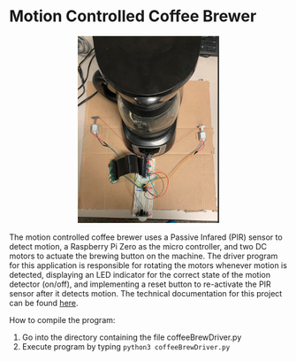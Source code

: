 # Motion Controlled Coffee Brewer

<p align="center">
    <img width="256" height="338" src="resources/motionControlledCoffeeBrewer.png">

The motion controlled coffee brewer uses a Passive Infared (PIR) sensor to detect
motion, a Raspberry Pi Zero as the micro controller, and two DC motors to actuate
the brewing button on the machine. The driver program for this application is
responsible for rotating the motors whenever motion is detected, displaying an
LED indicator for the correct state of the motion detector (on/off), and implementing a reset button
to re-activate the PIR sensor after it detects motion. The technical documentation for this
project can be found [here](https://drive.google.com/file/d/1Rpww2GhvuFm4Qff4v9vDV1WNsM9XH1u4/view?usp=sharing).

How to compile the program:
1. Go into the directory containing the file coffeeBrewDriver.py
2. Execute program by typing `python3 coffeeBrewDriver.py`
